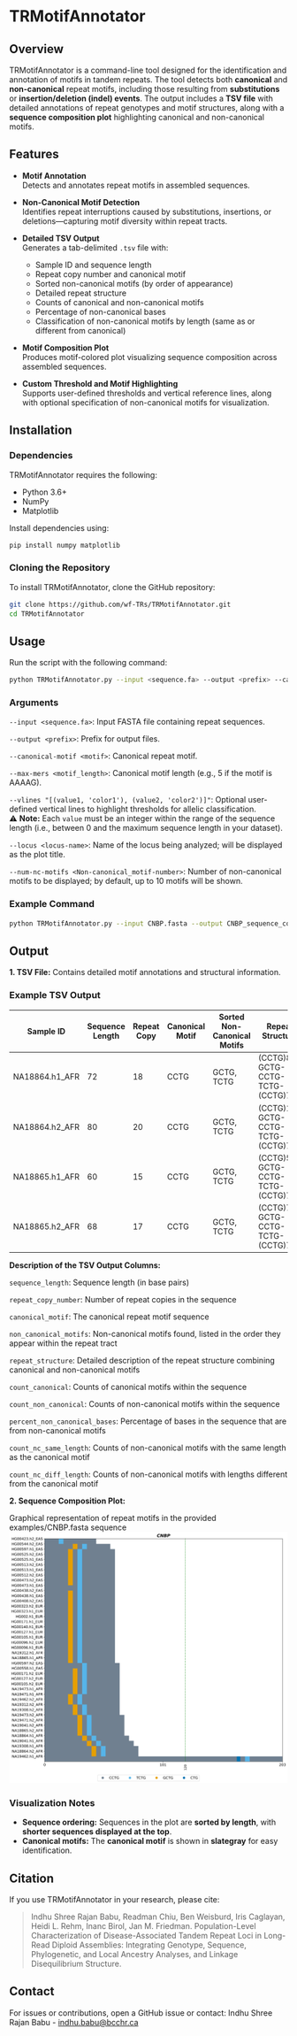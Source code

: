 # TRMotifAnnotator

## Overview

TRMotifAnnotator is a command-line tool designed for the identification and annotation of motifs in tandem repeats. The tool detects both **canonical** and **non-canonical** repeat motifs, including those resulting from **substitutions** or **insertion/deletion (indel) events**. The output includes a **TSV file** with detailed annotations of repeat genotypes and motif structures, along with a **sequence composition plot** highlighting canonical and non-canonical motifs.

## Features

- **Motif Annotation**  
  Detects and annotates repeat motifs in assembled sequences.

- **Non-Canonical Motif Detection**  
  Identifies repeat interruptions caused by substitutions, insertions, or deletions—capturing motif diversity within repeat tracts.

- **Detailed TSV Output**  
  Generates a tab-delimited `.tsv` file with:
  - Sample ID and sequence length  
  - Repeat copy number and canonical motif  
  - Sorted non-canonical motifs (by order of appearance)  
  - Detailed repeat structure  
  - Counts of canonical and non-canonical motifs  
  - Percentage of non-canonical bases  
  - Classification of non-canonical motifs by length (same as or different from canonical)

- **Motif Composition Plot**  
  Produces motif-colored plot visualizing sequence composition across assembled sequences.

- **Custom Threshold and Motif Highlighting**  
  Supports user-defined thresholds and vertical reference lines, along with optional specification of non-canonical motifs for visualization.


## Installation

### Dependencies

TRMotifAnnotator requires the following:

- Python 3.6+
- NumPy
- Matplotlib

Install dependencies using:

```bash
pip install numpy matplotlib
```

### Cloning the Repository

To install TRMotifAnnotator, clone the GitHub repository:

```bash
git clone https://github.com/wf-TRs/TRMotifAnnotator.git
cd TRMotifAnnotator
```

## Usage

Run the script with the following command:

```bash
python TRMotifAnnotator.py --input <sequence.fa> --output <prefix> --canonical-motif <motif> --max-mers <motif_length> --vlines "[(value1, 'color1'), (value2, 'color2')]" --locus <locus-name>
```

### Arguments

`--input <sequence.fa>`: Input FASTA file containing repeat sequences.

`--output <prefix>`: Prefix for output files.

`--canonical-motif <motif>`: Canonical repeat motif.

`--max-mers <motif_length>`: Canonical motif length (e.g., 5 if the motif is AAAAG).

`--vlines "[(value1, 'color1'), (value2, 'color2')]"`: Optional user-defined vertical lines to highlight thresholds for allelic classification.  
⚠️ **Note:** Each `value` must be an integer within the range of the sequence length (i.e., between 0 and the maximum sequence length in your dataset).

`--locus <locus-name>`: Name of the locus being analyzed; will be displayed as the plot title.

`--num-nc-motifs <Non-canonical_motif-number>`: Number of non-canonical motifs to be displayed; by default, up to 10 motifs will be shown.


### Example Command

```bash
python TRMotifAnnotator.py --input CNBP.fasta --output CNBP_sequence_composition --canonical-motif CCTG --max-mers 4 --vlines "[(120, 'green)]" --locus CNBP
```

## Output

**1. TSV File:** Contains detailed motif annotations and structural information.

### Example TSV Output

| Sample ID       | Sequence Length | Repeat Copy | Canonical Motif | Sorted Non-Canonical Motifs | Repeat Structure                              | Canonical Motif Count | Non-Canonical Motif Count | % Non-Canonical Base | Non-Canonical Same Length | Non-Canonical Different Length |
|-----------------|------------------|--------------|------------------|------------------------------|------------------------------------------------|------------------------|----------------------------|------------------------|-----------------------------|-------------------------------|
| NA18864.h1_AFR  | 72               | 18           | CCTG             | GCTG, TCTG                   | (CCTG)8-GCTG-CCTG-TCTG-(CCTG)7                 | 16                     | 2                          | 11.11                  | 2                           | 0                             |
| NA18864.h2_AFR  | 80               | 20           | CCTG             | GCTG, TCTG                   | (CCTG)10-GCTG-CCTG-TCTG-(CCTG)7                | 18                     | 2                          | 10.00                  | 2                           | 0                             |
| NA18865.h1_AFR  | 60               | 15           | CCTG             | GCTG, TCTG                   | (CCTG)5-GCTG-CCTG-TCTG-(CCTG)7                 | 13                     | 2                          | 13.33                  | 2                           | 0                             |
| NA18865.h2_AFR  | 68               | 17           | CCTG             | GCTG, TCTG                   | (CCTG)7-GCTG-CCTG-TCTG-(CCTG)7                 | 15                     | 2                          | 11.76                  | 2                           | 0                             |

**Description of the TSV Output Columns:**

`sequence_length`: Sequence length (in base pairs)

`repeat_copy_number`: Number of repeat copies in the sequence

`canonical_motif`: The canonical repeat motif sequence

`non_canonical_motifs`: Non-canonical motifs found, listed in the order they appear within the repeat tract

`repeat_structure`: Detailed description of the repeat structure combining canonical and non-canonical motifs

`count_canonical`: Counts of canonical motifs within the sequence

`count_non_canonical`: Counts of non-canonical motifs within the sequence

`percent_non_canonical_bases`: Percentage of bases in the sequence that are from non-canonical motifs

`count_nc_same_length`: Counts of non-canonical motifs with the same length as the canonical motif

`count_nc_diff_length`: Counts of non-canonical motifs with lengths different from the canonical motif  

**2. Sequence Composition Plot:**

Graphical representation of repeat motifs in the provided examples/CNBP.fasta sequence![Sequence Composition Plot](examples/CNBP_sequence_composition.png)

### Visualization Notes

- **Sequence ordering:** Sequences in the plot are **sorted by length**, with **shorter sequences displayed at the top**.
- **Canonical motifs:** The **canonical motif** is shown in **slategray** for easy identification.

## Citation

If you use TRMotifAnnotator in your research, please cite:

> Indhu Shree Rajan Babu, Readman Chiu, Ben Weisburd, Iris Caglayan, Heidi L. Rehm, Inanc Birol, Jan M. Friedman. Population-Level Characterization of Disease-Associated Tandem Repeat Loci in Long-Read Diploid Assemblies: Integrating Genotype, Sequence, Phylogenetic, and Local Ancestry Analyses, and Linkage Disequilibrium Structure.

## Contact

For issues or contributions, open a GitHub issue or contact: Indhu Shree Rajan Babu - [indhu.babu@bcchr.ca](mailto\:indhu.babu@bcchr.ca)
